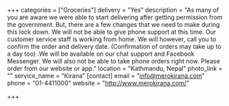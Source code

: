 +++
categories = ["Groceries"]
delivery = "Yes"
description = "As many of you are aware we were able to start delivering after getting permission from the government. But, there are a few changes that we need to make during this lock down. We will not be able to give phone support at this time. Our customer service staff is working from home. We will however, call you to confirm the order and delivery date. (Confirmation of orders may take up to a day too) .We will be available on our chat support and Facebook Messenger. We will also not be able to take phone orders right now. Please order from our website or app."
location = "Kathmandu, Nepal"
photo_link = ""
service_name = "Kirana"
[contact]
email = "info@merokirana.com"
phone = "01-4411000"
website = "http://www.merokirana.com/"

+++
